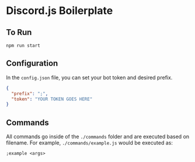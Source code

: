# Discord.js Boilerplate

## To Run
```
npm run start
```

## Configuration

In the ` config.json ` file, you can set your bot token and desired prefix.

```JSON
{
  "prefix": ";",
  "token": "YOUR TOKEN GOES HERE"
}
```

## Commands

All commands go inside of the ` ./commands ` folder and are executed based on filename. For example, ` ./commands/example.js ` would be executed as:
``` 
;example <args> 

```
